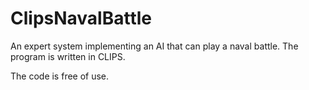 # ClipsNavalBattle

An expert system implementing an AI that can play a naval battle.
The program is written in CLIPS.

The code is free of use.
